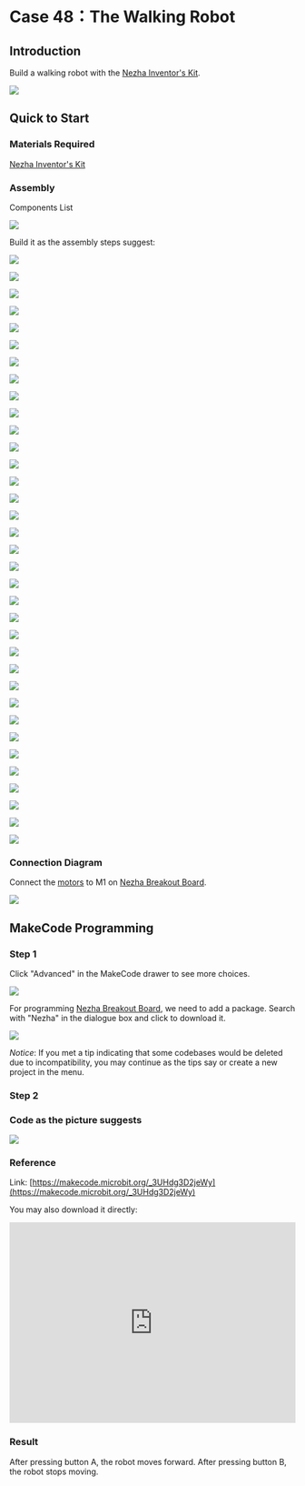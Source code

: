 # Case 48：The Walking Robot

## Introduction
Build a walking robot with the [Nezha Inventor's Kit](https://shop.elecfreaks.com/products/elecfreaks-micro-bit-nezha-48-in-1-inventors-kit-without-micro-bit-board?_pos=2&_sid=ed1b6fbd2&_ss=r).

![](./images/neza-inventor-s-kit-case-48-01.png)


## Quick to Start

### Materials Required

[Nezha Inventor's Kit](https://shop.elecfreaks.com/products/elecfreaks-micro-bit-nezha-48-in-1-inventors-kit-without-micro-bit-board?_pos=2&_sid=ed1b6fbd2&_ss=r)

### Assembly

Components List

![](./images/neza-inventor-s-kit-case-48-02.png)

Build it as the assembly steps suggest: 

![](./images/neza-inventor-s-kit-step-48-01.png)

![](./images/neza-inventor-s-kit-step-48-02.png)

![](./images/neza-inventor-s-kit-step-48-03.png)

![](./images/neza-inventor-s-kit-step-48-04.png)

![](./images/neza-inventor-s-kit-step-48-05.png)

![](./images/neza-inventor-s-kit-step-48-06.png)

![](./images/neza-inventor-s-kit-step-48-07.png)

![](./images/neza-inventor-s-kit-step-48-08.png)

![](./images/neza-inventor-s-kit-step-48-09.png)

![](./images/neza-inventor-s-kit-step-48-10.png)

![](./images/neza-inventor-s-kit-step-48-11.png)

![](./images/neza-inventor-s-kit-step-48-12.png)

![](./images/neza-inventor-s-kit-step-48-13.png)

![](./images/neza-inventor-s-kit-step-48-14.png)

![](./images/neza-inventor-s-kit-step-48-15.png)

![](./images/neza-inventor-s-kit-step-48-16.png)

![](./images/neza-inventor-s-kit-step-48-17.png)

![](./images/neza-inventor-s-kit-step-48-18.png)

![](./images/neza-inventor-s-kit-step-48-19.png)

![](./images/neza-inventor-s-kit-step-48-20.png)

![](./images/neza-inventor-s-kit-step-48-21.png)

![](./images/neza-inventor-s-kit-step-48-22.png)

![](./images/neza-inventor-s-kit-step-48-23.png)

![](./images/neza-inventor-s-kit-step-48-24.png)

![](./images/neza-inventor-s-kit-step-48-25.png)

![](./images/neza-inventor-s-kit-step-48-26.png)

![](./images/neza-inventor-s-kit-step-48-27.png)

![](./images/neza-inventor-s-kit-step-48-28.png)

![](./images/neza-inventor-s-kit-step-48-29.png)

![](./images/neza-inventor-s-kit-step-48-30.png)

![](./images/neza-inventor-s-kit-step-48-31.png)

![](./images/neza-inventor-s-kit-step-48-32.png)

![](./images/neza-inventor-s-kit-step-48-33.png)

![](./images/neza-inventor-s-kit-step-48-34.png)

![](./images/neza-inventor-s-kit-step-48-35.png)

### Connection Diagram

Connect the [motors](https://shop.elecfreaks.com/products/elecfreaks-high-speed-building-blocks-motor?_pos=4&_sid=a2da3fff8&_ss=r) to M1 on [Nezha Breakout Board](https://shop.elecfreaks.com/products/elecfreaks-nezha-breakout-board?_pos=1&_sid=00432325a&_ss=rl).

![](./images/neza-inventor-s-kit-case-43-03.png)


## MakeCode Programming

### Step 1
Click "Advanced" in the MakeCode drawer to see more choices.

![](./images/neza-inventor-s-kit-case-37-04.png)

For programming [Nezha Breakout Board](https://shop.elecfreaks.com/products/elecfreaks-nezha-breakout-board?_pos=1&_sid=00432325a&_ss=rl), we need to add a package. Search with "Nezha" in the dialogue box and click to download it. 

![](./images/neza-inventor-s-kit-case-37-06.png)

*Notice*: If you met a tip indicating that some codebases would be deleted due to incompatibility, you may continue as the tips say or create a new project in the menu. 

### Step 2
### Code as the picture suggests

![](./images/neza-inventor-s-kit-case-44-07.png)

### Reference
Link: [https://makecode.microbit.org/_3UHdg3D2jeWy](https://makecode.microbit.org/_3UHdg3D2jeWy)

You may also download it directly: 

<div style="position:relative;height:0;padding-bottom:70%;overflow:hidden;"><iframe style="position:absolute;top:0;left:0;width:100%;height:100%;" src="https://makecode.microbit.org/#pub:_3UHdg3D2jeWy" frameborder="0" sandbox="allow-popups allow-forms allow-scripts allow-same-origin"></iframe></div>  

### Result

After pressing button A, the robot moves forward. After pressing button B, the robot stops moving.

